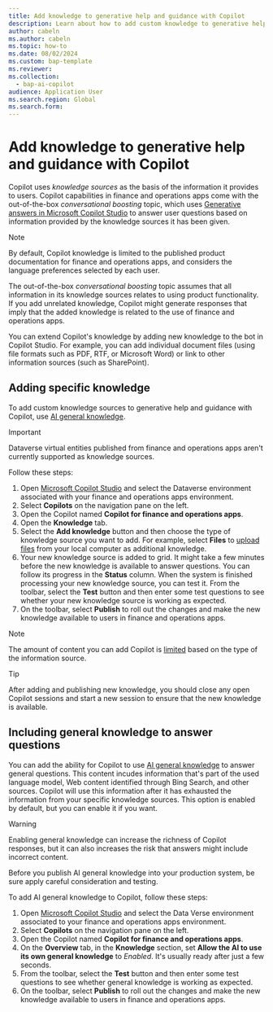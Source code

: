 ```yaml
---
title: Add knowledge to generative help and guidance with Copilot
description: Learn about how to add custom knowledge to generative help and guidance to support users with additional information.
author: cabeln
ms.author: cabeln
ms.topic: how-to
ms.date: 08/02/2024
ms.custom: bap-template
ms.reviewer: 
ms.collection:
  - bap-ai-copilot
audience: Application User
ms.search.region: Global
ms.search.form:
---
```


# Add knowledge to generative help and guidance with Copilot

Copilot uses *knowledge sources* as the basis of the information it provides to users. Copilot capabilities in finance and operations apps come with the out-of-the-box *conversational boosting* topic, which uses [Generative answers in Microsoft Copilot Studio](/microsoft-copilot-studio/nlu-boost-conversations) to answer user questions based on information provided by the knowledge sources it has been given.

> [!NOTE]
> By default, Copilot knowledge is limited to the published product documentation for finance and operations apps, and considers the language preferences selected by each user.
>
> The out-of-the-box *conversational boosting* topic assumes that all information in its knowledge sources relates to using product functionality. If you add unrelated knowledge, Copilot might generate responses that imply that the added knowledge is related to the use of finance and operations apps.  

You can extend Copilot's knowledge by adding new knowledge to the bot in Copilot Studio. For example, you can add individual document files (using file formats such as PDF, RTF, or Microsoft Word) or link to other information sources (such as SharePoint).

## Adding specific knowledge

To add custom knowledge sources to generative help and guidance with Copilot, use [AI general knowledge](/microsoft-copilot-studio/nlu-ai-general-knowledge).

> [!IMPORTANT]
> Dataverse virtual entities published from finance and operations apps aren't currently supported as knowledge sources.

Follow these steps:

1. Open [Microsoft Copilot Studio](https://copilotstudio.microsoft.com/) and select the Dataverse environment associated with your finance and operations apps environment.
1. Select **Copilots** on the navigation pane on the left.
1. Open the Copilot named **Copilot for finance and operations apps**.
1. Open the **Knowledge** tab.
1. Select the **Add knowledge** button and then choose the type of knowledge source you want to add. For example, select **Files** to [upload files](https://learn.microsoft.com/microsoft-copilot-studio/nlu-documents) from your local computer as additional knowledge.
1. Your new knowledge source is added to grid. It might take a few minutes before the new knowledge is available to answer questions. You can follow its progress in the **Status** column. When the system is finished processing your new knowledge source, you can test it. From the toolbar, select the **Test** button and then enter some test questions to see whether your new knowledge source is working as expected.
1. On the toolbar, select **Publish**  to roll out the changes and make the new knowledge available to users in finance and operations apps.

> [!NOTE]
> The amount of content you can add Copilot is [limited](/microsoft-copilot-studio/nlu-boost-node#information-sources) based on the type of the information source.

> [!TIP]
> After adding and publishing new knowledge, you should close any open Copilot sessions and start a new session to ensure that the new knowledge is available.

## Including general knowledge to answer questions

You can add the ability for Copilot to use [AI general knowledge](https://learn.microsoft.com/microsoft-copilot-studio/nlu-ai-general-knowledge) to answer general questions. This content incudes information that's part of the used language model, Web content identified through Bing Search, and other sources. Copilot will use this information after it has exhausted the information from your specific knowledge sources. This option is enabled by default, but you can enable it if you want.

> [!WARNING]
> Enabling general knowledge can increase the richness of Copilot responses, but it can also increases the risk that answers might include incorrect content.
>
> Before you publish AI general knowledge into your production system, be sure apply careful consideration and testing.

To add AI general knowledge to Copilot, follow these steps:

1. Open [Microsoft Copilot Studio](https://copilotstudio.microsoft.com/) and select the Data Verse environment associated to your finance and operations apps environment.
1. Select **Copilots** on the navigation pane on the left.
1. Open the Copilot named **Copilot for finance and operations apps**.
1. On the **Overview** tab, in the **Knowledge** section, set **Allow the AI to use its own general knowledge** to *Enabled*. It's usually ready after just a few seconds.
1. From the toolbar, select the **Test** button and then enter some test questions to see whether general knowledge is working as expected.
1. On the toolbar, select **Publish**  to roll out the changes and make the new knowledge available to users in finance and operations apps.

